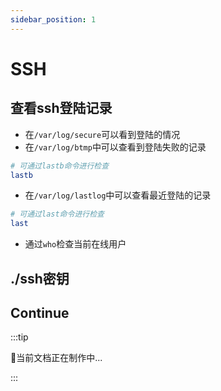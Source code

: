 ```yaml
---
sidebar_position: 1
---
```


# SSH

## 查看ssh登陆记录
- 在`/var/log/secure`可以看到登陆的情况
- 在`/var/log/btmp`中可以查看到登陆失败的记录
```bash
# 可通过lastb命令进行检查
lastb
```
- 在`/var/log/lastlog`中可以查看最近登陆的记录
```bash
# 可通过last命令进行检查
last
```
- 通过`who`检查当前在线用户

## ./ssh密钥

## Continue
:::tip 

🍹当前文档正在制作中...

:::

